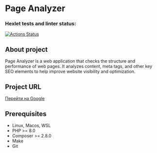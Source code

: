 # Page Analyzer
### Hexlet tests and linter status:
[![Actions Status](https://github.com/dlgv24/php-project-9/actions/workflows/hexlet-check.yml/badge.svg)](https://github.com/dlgv24/php-project-9/actions)
## About project
Page Analyzer is a web application that checks the structure and performance of web pages. It analyzes content, meta tags, and other key SEO elements to help improve website visibility and optimization.
## Project URL
[Перейти на Google](https://www.google.com)
## Prerequisites
- Linux, Macos, WSL
- PHP >= 8.0
- Composer >= 2.8.0
- Make
- Git